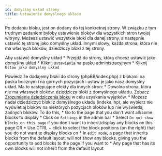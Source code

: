 ```yaml
---
id: domyślny układ strony
title: Ustawienie domyślnego układu
---
```


Po dodaniu bloku, jest on dodany do tej konkretnej strony. W związku z tym trudnym zadaniem byłoby ustawienie bloków dla wszystkich stron twojej witryny. Możesz ustawić wszystkie bloki dla danej strony, a następnie ustawić tę stronę jako domyślny układ. Innymi słowy, każda strona, która nie ma własnych bloków, dziedziczy bloki z tej strony.

Aby ustawić domyślny układ * Przejdź do strony, którą chcesz ustawić jako domyślny układ * Kliknij `Ustawienia` na pasku administracyjnym * Kliknij `Ustaw jako domyślny układ`

Powiedz że dodajemy bloki do strony (phpBB/index.php) z blokami na pasku bocznym i na górnych pozycjach i ustaw je jako nasz domyślny układ. Ma to następujące efekty dla innych stron: * Dowolna strona, która nie ma własnych bloków, dziedziczy bloki z domyślnego układu. Zobacz [Zrozumienie dziedziczenia bloku](./blocks-inheritance.md) w celu uzyskania wyjątków. * Możesz nadal dziedziczyć bloki z domyślnego układu (indeks. hp), ale wybierz nie wyświetlaj bloków na niektórych pozycjach bloków lub nie wyświetlaj żadnych bloków. To do this, * Go to the page that you don't want all/some blocks to display * Click on `Settings` in the admin bar * Select `Do not show blocks on this page` if you don't want to inherit/display any blocks on this page OR * Use CTRL + click to select the block positions (on the right) that you do not want to display blocks on * In `edit mode`, a page that inherits blocks from the default layout, will not show any blocks, giving you the opportunity to add blocks to the page if you want to * Any page that has its own blocks will not inherit from the default layout